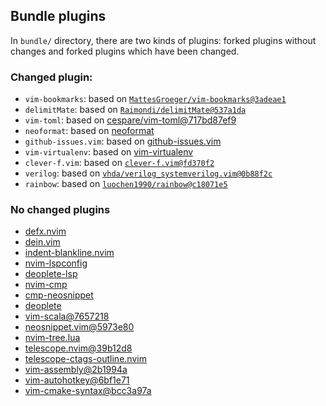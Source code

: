 ## Bundle plugins

In `bundle/` directory, there are two kinds of plugins: forked plugins without changes and forked plugins which have been changed.

### Changed plugin:

- `vim-bookmarks`: based on [`MattesGroeger/vim-bookmarks@3adeae1`](https://github.com/MattesGroeger/vim-bookmarks/commit/3adeae10639edcba29ea80dafa1c58cf545cb80e)
- `delimitMate`: based on [`Raimondi/delimitMate@537a1da`](https://github.com/Raimondi/delimitMate/tree/537a1da0fa5eeb88640425c37e545af933c56e1b)
- `vim-toml`: based on [cespare/vim-toml@717bd87ef9](https://github.com/cespare/vim-toml/tree/717bd87ef928293e0cc6cfc12ebf2e007cb25311)
- `neoformat`: based on [neoformat](https://github.com/sbdchd/neoformat/tree/f1b6cd506b72be0a2aaf529105320ec929683920)
- `github-issues.vim`: based on [github-issues.vim](https://github.com/jaxbot/github-issues.vim/tree/46f1922d3d225ed659f3dda1c95e35001c9f41f4)
- `vim-virtualenv`: based on [vim-virtualenv](https://github.com/jmcantrell/vim-virtualenv/tree/b1150223cd876f155ed7a3b2e285ed33f6f93873)
- `clever-f.vim`: based on [`clever-f.vim@fd370f2`](https://github.com/rhysd/clever-f.vim/tree/fd370f27cca93918184a8043220cef1aa440a1fd)
- `verilog`: based on [`vhda/verilog_systemverilog.vim@0b88f2c`](https://github.com/vhda/verilog_systemverilog.vim/tree/0b88f2ccf81983944bf00d15ec810dd807053d19)
- `rainbow`: based on [`luochen1990/rainbow@c18071e5`](https://github.com/luochen1990/rainbow/tree/c18071e5c7790928b763c2e88c487dfc93d84a15)

### No changed plugins

- [defx.nvim](https://github.com/Shougo/defx.nvim/tree/df5e6ea6734dc002919ea41786668069fa0b497d)
- [dein.vim](https://github.com/Shougo/dein.vim/tree/772ae08cef5e712b2b31b4aaee908fc853accd94)
- [indent-blankline.nvim](https://github.com/lukas-reineke/indent-blankline.nvim/tree/045d9582094b27f5ae04d8b635c6da8e97e53f1d)
- [nvim-lspconfig](https://github.com/neovim/nvim-lspconfig/tree/507f8a570ac2b8b8dabdd0f62da3b3194bf822f8)
- [deoplete-lsp](https://github.com/deoplete-plugins/deoplete-lsp/tree/c466c955e85d995984a8135e16da71463712e5e5)
- [nvim-cmp](https://github.com/hrsh7th/nvim-cmp/tree/3192a0c57837c1ec5bf298e4f3ec984c7d2d60c0)
- [cmp-neosnippet](https://github.com/notomo/cmp-neosnippet/tree/2d14526af3f02dcea738b4cea520e6ce55c09979)
- [deoplete](https://github.com/Shougo/deoplete.nvim/tree/1c40f648d2b00e70beb4c473b7c0e32b633bd9ae)
- [vim-scala@7657218](https://github.com/derekwyatt/vim-scala/tree/7657218f14837395a4e6759f15289bad6febd1b4)
- [neosnippet.vim@5973e80](https://github.com/Shougo/neosnippet.vim/tree/5973e801e7ad38a01e888cb794d74e076a35ea9b)
- [nvim-tree.lua](https://github.com/kyazdani42/nvim-tree.lua/tree/9049f364cc3ceaff07ab130e1d35aec9e4124563)
- [telescope.nvim@39b12d8](https://github.com/nvim-telescope/telescope.nvim/tree/39b12d84e86f5054e2ed98829b367598ae53ab41)
- [telescope-ctags-outline.nvim](https://github.com/fcying/telescope-ctags-outline.nvim)
- [vim-assembly@2b1994a](https://github.com/wsdjeg/vim-assembly/tree/2b1994a5d23c90651754b4c75750100f63074d8b)
- [vim-autohotkey@6bf1e71](https://github.com/wsdjeg/vim-autohotkey/tree/6bf1e718c73cad22caad3ecd8c4db96db05b37f7)
- [vim-cmake-syntax@bcc3a97a](https://github.com/pboettch/vim-cmake-syntax/tree/bcc3a97ab934f03e112becd4ce79286793152b47)
